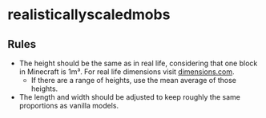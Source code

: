 # realisticallyscaledmobs

## Rules
- The height should be the same as in real life, considering that one block in Minecraft is 1m³. For real life dimensions visit [dimensions.com](https://dimensions.com).
  - If there are a range of heights, use the mean average of those heights.
- The length and width should be adjusted to keep roughly the same proportions as vanilla models.
